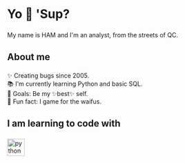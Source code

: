 <h1 align="left">Yo 👋 'Sup?</h1>

###

<p align="left">My name is HAM and I'm an analyst, from the streets of QC.</p>

###

<h2 align="left">About me</h2>

###

<p align="left">✨ Creating bugs since 2005.<br>📚 I'm currently learning Python and basic SQL.<br>🎯 Goals: Be my ✨best✨ self.<br>🎲 Fun fact: I game for the waifus.</p>

###

<h2 align="left">I am learning to code with</h2>

###

<div align="left">
  <img src="https://cdn.jsdelivr.net/gh/devicons/devicon/icons/python/python-original.svg" height="40" alt="python logo"  />
</div>

###
